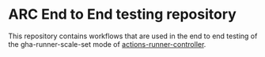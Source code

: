 # ARC End to End testing repository

This repository contains workflows that are used in the end to end testing of the gha-runner-scale-set mode of [actions-runner-controller](https://github.com/actions/actions-runner-controller).
